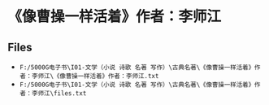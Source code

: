 # 《像曹操一样活着》作者：李师江

## Files

- `F:/5000G电子书\I01-文学（小说 诗歌 名著 写作）\古典名著\《像曹操一样活着》作者：李师江\《像曹操一样活着》作者：李师江.txt`
- `F:/5000G电子书\I01-文学（小说 诗歌 名著 写作）\古典名著\《像曹操一样活着》作者：李师江\files.txt`
